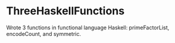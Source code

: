 # ThreeHaskellFunctions
Wrote 3 functions in functional language Haskell: primeFactorList, encodeCount, and symmetric. 
